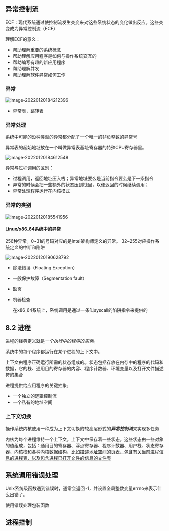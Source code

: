 ## 异常控制流

ECF：现代系统通过使控制流发生突变来对这些系统状态的变化做出反应。这些突变成为异常控制流（ECF）

理解ECF的意义：

* 帮助理解重要的系统概念
* 帮助理解应用程序是如何与操作系统交互的
* 帮助编写有趣的新应用程序
* 帮助理解并发
* 帮助理解软件异常如何工作

### 异常

<img src="C:\Users\whty\AppData\Roaming\Typora\typora-user-images\image-20220120184212396.png" alt="image-20220120184212396" style="zoom:100%;" />

* 异常表，跳转表



### 异常处理

系统中可能的没种类型的异常都分配了一个唯一的非负整数的异常号

异常表的起始地址放在一个叫做异常表基址寄存器的特殊CPU寄存器里。

![image-20220120184612548](C:\Users\whty\AppData\Roaming\Typora\typora-user-images\image-20220120184612548.png)

异常与过程调用的区别：

* 过程调用，返回地址压入栈；异常地址要么是当前指令要么是下一条指令
* 异常的时候会把一些额外的状态压到栈里，以便返回的时候继续调用；
* 异常处理程序运行在内核模式

### 异常的类别

![image-20220120185541956](C:\Users\whty\AppData\Roaming\Typora\typora-user-images\image-20220120185541956.png)

#### Linux/x86_64系统中的异常

256种异常。0~31的号码对应的是Intel架构师定义的异常。	32~255对应操作系统定义的中断和陷阱

![image-20220120190628792](C:\Users\whty\AppData\Roaming\Typora\typora-user-images\image-20220120190628792.png)

* 除法错误（Floating Exception）

* 一般保护故障（Segmentation fault）

* 缺页

* 机器检查

  在x86_64系统上，系统调用是通过一条叫syscall的陷阱指令来提供的

## 8.2 进程

进程的经典定义就是*一个执行中的程序的实例*。

系统中的每个程序都运行在某个进程的上下文中。

上下文由程序正确运行所需的状态组成的。状态包括存放在内存中的程序的代码和数据，它的栈、通用目的寄存器的内容、程序计数器、环境变量以及打开文件描述符的集合

进程提供给应用程序的关键抽象;

* 一个独立的逻辑控制流
* 一个私有的地址空间

###  上下文切换

操作系统内核使用一种成为上下文切换的较高层形式的***异常控制流***来实现多任务

内核为每个进程维持一个上下文。上下文中保存着一些状态。这些状态由一些对象的值组成，包括：通用目的寄存器、浮点寄存器、程序计数器、用户栈、状态寄存器、内核栈和各种内核数据结构，<u>比如描述地址空间的页表、包含有关当前进程信息的进程表，以及包含进程已打开文件的信息的文件表</u>



## 系统调用错误处理

Unix系统级函数遇到错误时，通常会返回-1，并设置全局整数变量errno来表示什么出错了。

使用错误处理包装函数

## 进程控制

